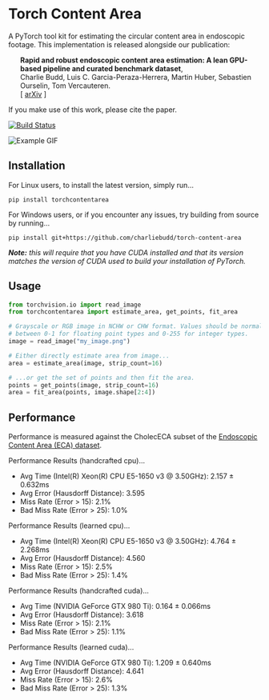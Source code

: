 # Torch Content Area
A PyTorch tool kit for estimating the circular content area in endoscopic footage. This implementation is released alongside our publication:

<ul><b>Rapid and robust endoscopic content area estimation: A lean GPU-based pipeline and curated benchmark dataset</b>,<br>
    Charlie Budd, Luis C. Garcia-Peraza-Herrera, Martin Huber, Sebastien Ourselin, Tom Vercauteren.<br>
    [ <a href="https://arxiv.org/abs/2210.14771">arXiv</a> ]
</ul>

If you make use of this work, please cite the paper.

[![Build Status](https://github.com/charliebudd/torch-content-area/actions/workflows/build.yml/badge.svg)](https://github.com/charliebudd/torch-content-area/actions/workflows/build.yml)

![Example GIF](example.gif?raw=true)

## Installation
For Linux users, to install the latest version, simply run...
```
pip install torchcontentarea
```
For Windows users, or if you encounter any issues, try building from source by running...
```
pip install git+https://github.com/charliebudd/torch-content-area
```
***Note:*** *this will require that you have CUDA installed and that its version matches the version of CUDA used to build your installation of PyTorch.*

## Usage
```python
from torchvision.io import read_image
from torchcontentarea import estimate_area, get_points, fit_area

# Grayscale or RGB image in NCHW or CHW format. Values should be normalised 
# between 0-1 for floating point types and 0-255 for integer types.
image = read_image("my_image.png")

# Either directly estimate area from image...
area = estimate_area(image, strip_count=16)

# ...or get the set of points and then fit the area.
points = get_points(image, strip_count=16)
area = fit_area(points, image.shape[2:4])
```

## Performance
Performance is measured against the CholecECA subset of the [Endoscopic Content Area (ECA) dataset](https://github.com/charliebudd/eca-dataset).
<!-- performance stats start -->
Performance Results (handcrafted cpu)...
- Avg Time (Intel(R) Xeon(R) CPU E5-1650 v3 @ 3.50GHz): 2.157 ± 0.632ms
- Avg Error (Hausdorff Distance): 3.595
- Miss Rate (Error > 15): 2.1%
- Bad Miss Rate (Error > 25): 1.0%

Performance Results (learned cpu)...
- Avg Time (Intel(R) Xeon(R) CPU E5-1650 v3 @ 3.50GHz): 4.764 ± 2.268ms
- Avg Error (Hausdorff Distance): 4.560
- Miss Rate (Error > 15): 2.5%
- Bad Miss Rate (Error > 25): 1.4%

Performance Results (handcrafted cuda)...
- Avg Time (NVIDIA GeForce GTX 980 Ti): 0.164 ± 0.066ms
- Avg Error (Hausdorff Distance): 3.618
- Miss Rate (Error > 15): 2.1%
- Bad Miss Rate (Error > 25): 1.1%

Performance Results (learned cuda)...
- Avg Time (NVIDIA GeForce GTX 980 Ti): 1.209 ± 0.640ms
- Avg Error (Hausdorff Distance): 4.641
- Miss Rate (Error > 15): 2.6%
- Bad Miss Rate (Error > 25): 1.3%
<!-- performance stats end -->

